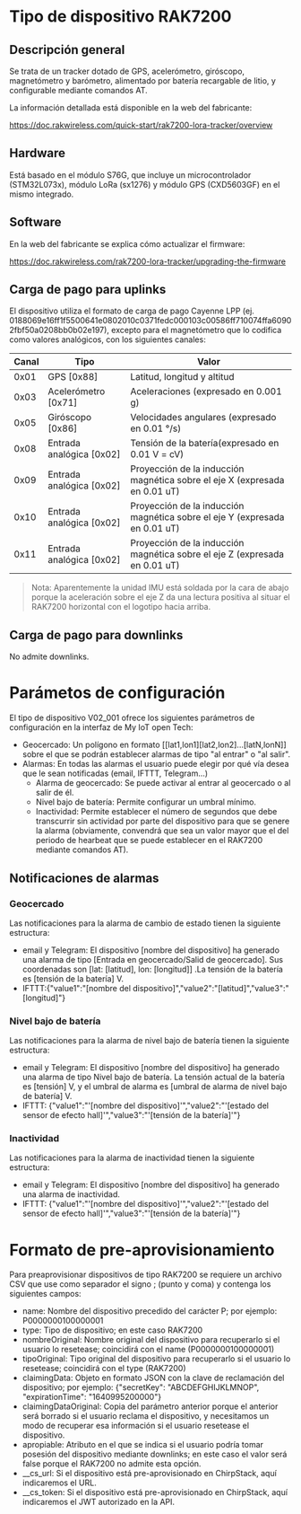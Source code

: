 # Tipo de dispositivo RAK7200
## Descripción general
Se trata de un tracker dotado de GPS, acelerómetro, giróscopo, magnetómetro y barómetro, alimentado por batería recargable de litio, y configurable mediante comandos AT.

La información detallada está disponible en la web del fabricante:

https://doc.rakwireless.com/quick-start/rak7200-lora-tracker/overview

## Hardware
Está basado en el módulo S76G, que incluye un microcontrolador (STM32L073x), módulo LoRa (sx1276) y módulo GPS (CXD5603GF) en el mismo integrado.

## Software
En la web del fabricante se explica cómo actualizar el firmware:

https://doc.rakwireless.com/rak7200-lora-tracker/upgrading-the-firmware

## Carga de pago para uplinks

El dispositivo utiliza el formato de carga de pago Cayenne LPP (ej. 0188069e16ff1f5500641e0802010c0371fedc000103c00586ff710074ffa60902fbf50a0208bb0b02e197), excepto para el magnetómetro que lo codifica como valores analógicos, con los siguientes canales:

Canal | Tipo | Valor
----- | ---- | -----
0x01 | GPS [0x88] | Latitud, longitud y altitud
0x03 | Acelerómetro [0x71] | Aceleraciones (expresado en 0.001 g)
0x05 | Giróscopo [0x86] | Velocidades angulares (expresado en 0.01 °/s)
0x08 | Entrada analógica [0x02] | Tensión de la batería(expresado en 0.01 V = cV)
0x09 | Entrada analógica [0x02] | 	Proyección de la inducción magnética sobre el eje X (expresada en 0.01 uT)
0x10 | Entrada analógica [0x02] | 	Proyección de la inducción magnética sobre el eje Y (expresada en 0.01 uT)
0x11 | Entrada analógica [0x02] | 	Proyección de la inducción magnética sobre el eje Z (expresada en 0.01 uT)

> Nota: Aparentemente la unidad IMU está soldada por la cara de abajo porque la aceleración sobre el eje Z da una lectura positiva al situar el RAK7200 horizontal con el logotipo hacia arriba.

## Carga de pago para downlinks

No admite downlinks.

# Parámetos de configuración
El tipo de dispositivo V02_001 ofrece los siguientes parámetros de configuración en la interfaz de My IoT open Tech:

* Geocercado: Un polígono en formato [[lat1,lon1][lat2,lon2]...[latN,lonN]] sobre el que se podrán establecer alarmas de tipo "al entrar" o "al salir".
* Alarmas: En todas las alarmas el usuario puede elegir por qué vía desea que le sean notificadas (email, IFTTT, Telegram...)
  * Alarma de geocercado: Se puede activar al entrar al geocercado o al salir de él.
  * Nivel bajo de batería: Permite configurar un umbral mínimo.
  * Inactividad: Permite establecer el número de segundos que debe transcurrir sin actividad por parte del dispositivo para que se genere la alarma (obviamente, convendrá que sea un valor mayor que el del periodo de hearbeat que se puede establecer en el RAK7200 mediante comandos AT).
  
## Notificaciones de alarmas
### Geocercado
Las notificaciones para la alarma de cambio de estado tienen la siguiente estructura:

* email y Telegram: El dispositivo [nombre del dispositivo] ha generado una alarma de tipo [Entrada en geocercado/Salid de geocercado]. Sus coordenadas son [lat: [latitud], lon: [longitud]] .La tensión de la batería es [tensión de la batería] V.
* IFTTT:{"value1":"[nombre del dispositivo]","value2":"[latitud]","value3":"[longitud]"}

### Nivel bajo de batería
Las notificaciones para la alarma de nivel bajo de batería tienen la siguiente estructura:

* email y Telegram: El dispositivo [nombre del dispositivo] ha generado una alarma de tipo Nivel bajo de batería. La tensión actual de la batería es [tensión] V, y el umbral de alarma es [umbral de alarma de nivel bajo de batería] V.
* IFTTT: {"value1":"'[nombre del dispositivo]'","value2":"'[estado del sensor de efecto hall]'","value3":"'[tensión de la batería]'"}

### Inactividad
Las notificaciones para la alarma de inactividad tienen la siguiente estructura:

* email y Telegram: El dispositivo [nombre del dispositivo] ha generado una alarma de inactividad.
* IFTTT: {"value1":"'[nombre del dispositivo]'","value2":"'[estado del sensor de efecto hall]'","value3":"'[tensión de la batería]'"}

# Formato de pre-aprovisionamiento
Para preaprovisionar dispositivos de tipo RAK7200 se requiere un archivo CSV que use como separador el signo ; (punto y coma) y contenga los siguientes campos:
* name: Nombre del dispositivo precedido del carácter P; por ejemplo: P0000000100000001
* type: Tipo de dispositivo; en este caso RAK7200
* nombreOriginal: Nombre original del dispositivo para recuperarlo si el usuario lo resetease; coincidirá con el name (P0000000100000001)
* tipoOriginal: Tipo original del dispositivo para recuperarlo si el usuario lo resetease; coincidirá con el type (RAK7200)
* claimingData: Objeto en formato JSON con la clave de reclamación del dispositivo; por ejemplo: {"secretKey": "ABCDEFGHIJKLMNOP", "expirationTime": "1640995200000"}
* claimingDataOriginal: Copia del parámetro anterior porque el anterior será borrado si el usuario reclama el dispositivo, y necesitamos un modo de recuperar esa información si el usuario resetease el dispositivo.
* apropiable: Atributo en el que se indica si el usuario podría tomar posesión del dispositivo mediante downlinks; en este caso el valor será false porque el RAK7200 no admite esta opción.
* __cs_url: Si el dispositivo está pre-aprovisionado en ChirpStack, aquí indicaremos el URL.
* __cs_token: Si el dispositivo está pre-aprovisionado en ChirpStack, aquí indicaremos el JWT autorizado en la API.
